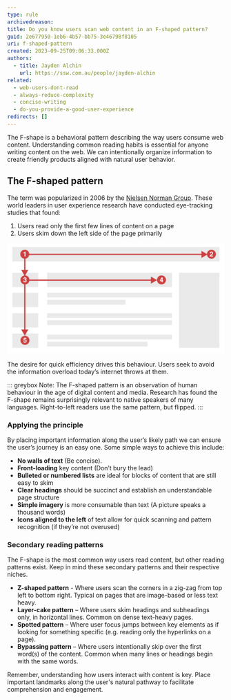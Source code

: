 ```yaml
---
type: rule
archivedreason: 
title: Do you know users scan web content in an F-shaped pattern?
guid: 2e677950-1eb6-4b57-bb75-3e46798f8105
uri: f-shaped-pattern
created: 2023-09-25T09:06:33.000Z
authors: 
  - title: Jayden Alchin
    url: https://ssw.com.au/people/jayden-alchin
related:
  - web-users-dont-read
  - always-reduce-complexity
  - concise-writing
  - do-you-provide-a-good-user-experience
redirects: []
---
```


The F-shape is a behavioral pattern describing the way users consume web content. 
Understanding common reading habits is essential for anyone writing content on the web. 
We can intentionally organize information to create friendly products aligned with natural user behavior.

<!--endintro-->

## The F-shaped pattern
The term was popularized in 2006 by the [Nielsen Norman Group](https://www.nngroup.com/). 
These world leaders in user experience research have conducted eye-tracking studies that found: 

1. Users read only the first few lines of content on a page
2. Users skim down the left side of the page primarily

![Figure: The F-shaped pattern reflects our tendency to skim](F-shape-diagram.png)

The desire for quick efficiency drives this behaviour. Users seek to avoid the information overload today’s internet throws at them.

::: greybox
Note: The F-shaped pattern is an observation of human behaviour in the age of digital content and media. 
Research has found the F-shape remains surprisingly relevant to native speakers of many languages.
Right-to-left readers use the same pattern, but flipped.
:::

### Applying the principle 
By placing important information along the user’s likely path we can ensure the user’s journey is an easy one. Some simple ways to achieve this include:

-	**No walls of text** (Be concise).
-	**Front-loading** key content (Don’t bury the lead)
-	**Bulleted or numbered lists** are ideal for blocks of content that are still easy to skim
-	**Clear headings** should be succinct and establish an understandable page structure
-	**Simple imagery** is more consumable than text (A picture speaks a thousand words)
-	**Icons aligned to the left** of text allow for quick scanning and pattern recognition (if they’re not overused)


### Secondary reading patterns
The F-shape is the most common way users read content, but other reading patterns exist. Keep in mind these secondary patterns and their respective niches. 

- **Z-shaped pattern** - Where users scan the corners in a zig-zag from top left to bottom right. Typical on pages that are image-based or less text heavy. 
- **Layer-cake pattern** – Where users skim headings and subheadings only, in horizontal lines. Common on dense text-heavy pages.
- **Spotted pattern** – Where user focus jumps between key elements as if looking for something specific (e.g. reading only the hyperlinks on a page).
- **Bypassing pattern** – Where users intentionally skip over the first word(s) of the content. Common when many lines or headings begin with the same words.

Remember, understanding how users interact with content is key. Place important landmarks along the user's natural pathway to facilitate comprehension and engagement.
